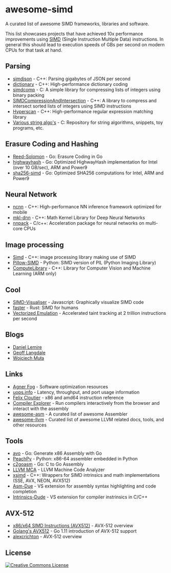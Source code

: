 # awesome-simd

A curated list of awesome SIMD frameworks, libraries and software.

This list showcases projects that have achieved 10x performance improvements using [SIMD](https://en.wikipedia.org/wiki/SIMD) (Single Instruction Multiple Data) instructions. In general this should lead to execution speeds of GBs per second on modern CPUs for that task at hand.

## Parsing

* [simdjson](https://github.com/lemire/simdjson) - C++: Parsing gigabytes of JSON per second
* [dictionary](https://github.com/lemire/dictionary) - C++: High-performance dictionary coding
* [simdcomp](https://github.com/lemire/SIMDcomp) - C: A simple library for compressing lists of integers using binary packing
* [SIMDCompressionAndIntersection](https://github.com/lemire/SIMDCompressionAndIntersection) - C++: A library to compress and intersect sorted lists of integers using SIMD instructions
* [Hyperscan](https://github.com/intel/hyperscan) - C++: High-performance regular expression matching library
* [Various string algo's](https://github.com/WojciechMula/toys) - C: Repository for string algorithms, snippets, toy programs, etc.

## Erasure Coding and Hashing

- [Reed-Solomon](https://github.com/klauspost/reedsolomon) - Go: Erasure Coding in Go
- [highwayhash](https://github.com/minio/highwayhash) - Go: Optimized HighwayHash implementation for Intel (over 10 GB/sec), ARM and Power9
- [sha256-simd](https://github.com/minio/sha256-simd) - Go: Optimized SHA256 computations for Intel, ARM and Power9

## Neural Network

- [ncnn](https://github.com/Tencent/ncnn) - C++: High-performance NN inference framework optimized for mobile
- [mkl-dnn](https://github.com/intel/mkl-dnn) - C++: Math Kernel Library for Deep Neural Networks
- [nnpack](https://github.com/Maratyszcza/NNPACK) - C/c++: Acceleration package for neural networks on multi-core CPUs

## Image processing

* [Simd](https://github.com/ermig1979/Simd) - C++: image processing library making use of SIMD
* [Pillow-SIMD](https://github.com/uploadcare/pillow-simd) - Python: SIMD version of PIL (Python Imaging Library)
* [ComputeLibrary](https://github.com/ARM-software/ComputeLibrary) - C++: Library for Computer Vision and Machine Learning (ARM only)

## Cool

* [SIMD-Visualiser](https://github.com/piotte13/SIMD-Visualiser) - Javascript: Graphically visualize SIMD code
* [faster](https://github.com/AdamNiederer/faster) - Rust: SIMD for humans
* [Vectorized Emulation](https://gamozolabs.github.io/fuzzing/2018/10/14/vectorized_emulation.html) - Accelerated taint tracking at 2 trillion instructions per second

## Blogs

* [Daniel Lemire](https://lemire.me/blog/)
* [Geoff Langdale](https://branchfree.org/)
* [Wojciech Muła](http://0x80.pl/notesen.html)

## Links

* [Agner Fog](https://www.agner.org/optimize/) - Software optimization resources
* [uops.info](http://uops.info/index.html) - Latency, throughput, and port usage information
* [Felix Cloutier](https://www.felixcloutier.com/x86/index.html) - x86 and amd64 instruction reference
* [Compiler Explorer](https://go.godbolt.org/) - Run compilers interactively from the browser and interact with the assembly
* [awesome-asm](https://github.com/MorgaJoyce/awesome-asm) - A curated list of awesome Assembler
* [awesome-llvm](https://github.com/HongxuChen/awesome-llvm) - Curated list of awesome LLVM related docs, tools, and other resources


## Tools

* [avo](https://github.com/mmcloughlin/avo) - Go: Generate x86 Assembly with Go
* [PeachPy](https://github.com/Maratyszcza/PeachPy) - Python: x86-64 assembler embedded in Python
* [c2goasm](https://github.com/minio/c2goasm) - Go: C to Go Assembly
* [LLVM MCA](https://llvm.org/docs/CommandGuide/llvm-mca.html) - LLVM Machine Code Analyzer
* [xsimd](https://github.com/QuantStack/xsimd) - C++: Wrappers for SIMD intrinsics and math implementations (SSE, AVX, NEON, AVX512)
* [Asm-Due](https://github.com/HJLebbink/asm-dude) - VS extension for assembly syntax highlighting and code completion
* [Intrinsics-Dude](https://github.com/HJLebbink/intrinsics-dude) - VS extension for compiler instrinsics in C/C++

## AVX-512

* [x86/x64 SIMD Instructions (AVX512)](https://www.officedaytime.com/simd512e/simd.html) - AVX-512 overview
* [Golang's AVX512](https://github.com/golang/go/wiki/AVX512) - Go 1.11 introduction of AVX-512 support
* [alexcrichton](https://gist.github.com/alexcrichton/3281adb58af7f465cebee49759ae3164) - AVX-512 overview

## License

[![Creative Commons License](http://i.creativecommons.org/l/by/4.0/88x31.png)](http://creativecommons.org/licenses/by/4.0/)
